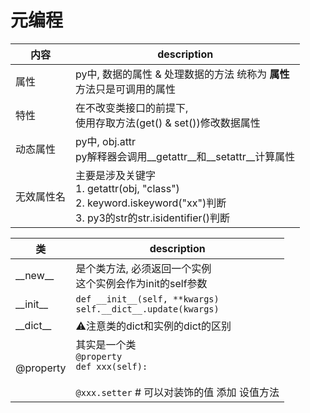 # 元编程

内容|description
---|---
属性|py中, 数据的属性 & 处理数据的方法 统称为 **属性**<br>方法只是可调用的属性
特性|在不改变类接口的前提下,<br>使用存取方法(get() & set())修改数据属性
动态属性|py中, obj.attr<br>py解释器会调用__getattr__和__setattr__计算属性
无效属性名|主要是涉及关键字<br>1. getattr(obj, "class")<br>2. keyword.iskeyword("xx")判断<br>3. py3的str的str.isidentifier()判断

类|description
---|---
\_\_new\_\_|是个类方法, 必须返回一个实例<br>这个实例会作为init的self参数
\_\_init\_\_|`def __init__(self, **kwargs)`<br>`self.__dict__.update(kwargs)`
\_\_dict\_\_|⚠️注意类的dict和实例的dict的区别
@property|其实是一个类<br>`@property`<br>`def xxx(self):`<br><br>`@xxx.setter` # 可以对装饰的值 添加 设值方法

